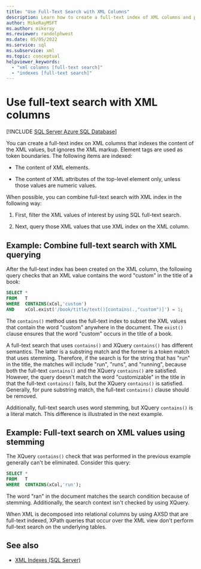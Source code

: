```yaml
---
title: "Use Full-Text Search with XML Columns"
description: Learn how to create a full-text index of XML columns and perform a full-text search of XML values using SQL.
author: MikeRayMSFT
ms.author: mikeray
ms.reviewer: randolphwest
ms.date: 05/05/2022
ms.service: sql
ms.subservice: xml
ms.topic: conceptual
helpviewer_keywords:
  - "xml columns [full-text search]"
  - "indexes [full-text search]"
---
```

# Use full-text search with XML columns

[!INCLUDE [SQL Server Azure SQL Database](../../includes/applies-to-version/sql-asdb-asdbmi.md)]

  You can create a full-text index on XML columns that indexes the content of the XML values, but ignores the XML markup. Element tags are used as token boundaries. The following items are indexed:

- The content of XML elements.

- The content of XML attributes of the top-level element only, unless those values are numeric values.

When possible, you can combine full-text search with XML index in the following way:

1. First, filter the XML values of interest by using SQL full-text search.

2. Next, query those XML values that use XML index on the XML column.

## Example: Combine full-text search with XML querying

After the full-text index has been created on the XML column, the following query checks that an XML value contains the word "custom" in the title of a book:

```sql
SELECT *
FROM   T
WHERE  CONTAINS(xCol,'custom')
AND    xCol.exist('/book/title/text()[contains(.,"custom")]') = 1;
```

The `contains()` method uses the full-text index to subset the XML values that contain the word "custom" anywhere in the document. The `exist()` clause ensures that the word "custom" occurs in the title of a book.

A full-text search that uses `contains()` and XQuery `contains()` has different semantics. The latter is a substring match and the former is a token match that uses stemming. Therefore, if the search is for the string that has "run" in the title, the matches will include "run", "runs", and "running", because both the full-text `contains()` and the XQuery `contains()` are satisfied. However, the query doesn't match the word "customizable" in the title in that the full-text `contains()` fails, but the XQuery `contains()` is satisfied. Generally, for pure substring match, the full-text `contains()` clause should be removed.

Additionally, full-text search uses word stemming, but XQuery `contains()` is a literal match. This difference is illustrated in the next example.

## Example: Full-text search on XML values using stemming

The XQuery `contains()` check that was performed in the previous example generally can't be eliminated. Consider this query:

```sql
SELECT *
FROM   T
WHERE  CONTAINS(xCol,'run');
```

The word "ran" in the document matches the search condition because of stemming. Additionally, the search context isn't checked by using XQuery.

When XML is decomposed into relational columns by using AXSD that are full-text indexed, XPath queries that occur over the XML view don't perform full-text search on the underlying tables.

## See also

- [XML Indexes &#40;SQL Server&#41;](../../relational-databases/xml/xml-indexes-sql-server.md)
